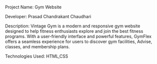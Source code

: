 Project Name: Gym Website

Developer: Prasad Chandrakant Chaudhari

Description: Vintage Gym is a modern and responsive gym website designed to help fitness enthusiasts explore and join the best fitness programs. With a user-friendly interface and powerful features, GymFlex offers a seamless experience for users to discover gym facilities, Advise, classes, and membership plans.

Technologies Used: HTML,CSS
